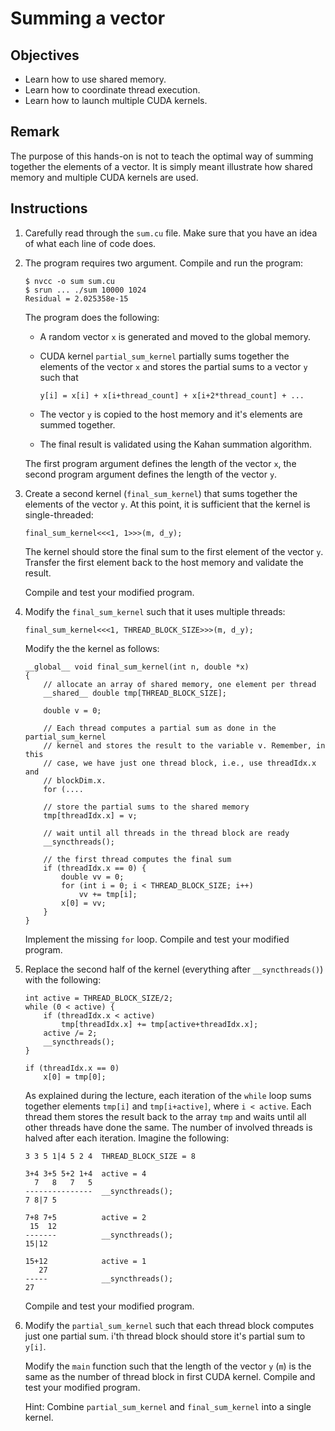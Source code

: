 # Summing a vector

## Objectives

 - Learn how to use shared memory.
 - Learn how to coordinate thread execution.
 - Learn how to launch multiple CUDA kernels.

## Remark

The purpose of this hands-on is not to teach the optimal way of summing together
the elements of a vector. It is simply meant illustrate how shared memory and
multiple CUDA kernels are used.
 
## Instructions

 1. Carefully read through the `sum.cu` file. Make sure that you have an idea
    of what each line of code does.

 2. The program requires two argument. Compile and run the program:
 
    ```
    $ nvcc -o sum sum.cu
    $ srun ... ./sum 10000 1024
    Residual = 2.025358e-15
    ```
    
    The program does the following:
     
     - A random vector `x` is generated and moved to the global memory.
     
     - CUDA kernel `partial_sum_kernel` partially sums together the elements
       of the vector `x` and stores the partial sums to a vector `y` such that
       
       ```
       y[i] = x[i] + x[i+thread_count] + x[i+2*thread_count] + ...
       ```
       
     - The vector `y` is copied to the host memory and it's elements are summed
       together.
    
     - The final result is validated using the Kahan summation algorithm.
     
    The first program argument defines the length of the vector `x`, the second
    program argument defines the length of the vector `y`.

 3. Create a second kernel (`final_sum_kernel`) that sums together the elements
    of the vector `y`. At this point, it is sufficient that the kernel is
    single-threaded:
    
    ```
    final_sum_kernel<<<1, 1>>>(m, d_y);
    ```
    
    The kernel should store the final sum to the first element of the vector
    `y`. Transfer the first element back to the host memory and validate 
    the result.
    
    Compile and test your modified program.

 4. Modify the `final_sum_kernel` such that it uses multiple threads:
 
    ```
    final_sum_kernel<<<1, THREAD_BLOCK_SIZE>>>(m, d_y);
    ```
    
    Modify the the kernel as follows:
    
    ```
    __global__ void final_sum_kernel(int n, double *x)
    {
        // allocate an array of shared memory, one element per thread
        __shared__ double tmp[THREAD_BLOCK_SIZE];
    
        double v = 0;
        
        // Each thread computes a partial sum as done in the partial_sum_kernel
        // kernel and stores the result to the variable v. Remember, in this
        // case, we have just one thread block, i.e., use threadIdx.x and
        // blockDim.x.
        for (....
    
        // store the partial sums to the shared memory
        tmp[threadIdx.x] = v;
        
        // wait until all threads in the thread block are ready
        __syncthreads();
        
        // the first thread computes the final sum
        if (threadIdx.x == 0) {
            double vv = 0;
            for (int i = 0; i < THREAD_BLOCK_SIZE; i++)
                vv += tmp[i];
            x[0] = vv;
        }
    }
    ```
    
    Implement the missing `for` loop. Compile and test your modified program.
    
 5. Replace the second half of the kernel (everything after `__syncthreads()`)
    with the following:
    
    ```
    int active = THREAD_BLOCK_SIZE/2;
    while (0 < active) {
        if (threadIdx.x < active)
            tmp[threadIdx.x] += tmp[active+threadIdx.x];
        active /= 2;
        __syncthreads();
    }

    if (threadIdx.x == 0)
        x[0] = tmp[0];
    ```
    
    As explained during the lecture, each iteration of the `while` loop sums
    together elements `tmp[i]` and `tmp[i+active]`, where `i < active`. Each
    thread them stores the result back to the array `tmp` and waits until all
    other threads have done the same. The number of involved threads is halved
    after each iteration. Imagine the following:
    
    ```
    3 3 5 1|4 5 2 4  THREAD_BLOCK_SIZE = 8
    
    3+4 3+5 5+2 1+4  active = 4
      7   8   7   5
    ---------------  __syncthreads();
    7 8|7 5
    
    7+8 7+5          active = 2
     15  12
    -------          __syncthreads();
    15|12
    
    15+12            active = 1
       27
    -----            __syncthreads();
    27
    ```
    
    Compile and test your modified program.

 6. Modify the `partial_sum_kernel` such that each thread block computes just
    one partial sum. i'th thread block should store it's partial sum to `y[i]`.
    
    Modify the `main` function such that the length of the vector `y` (`m`)
    is the same as the number of thread block in first CUDA kernel.
    Compile and test your modified program.
    
    Hint: Combine `partial_sum_kernel` and `final_sum_kernel` into a single
    kernel.
    
